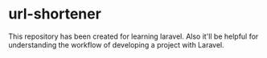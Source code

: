 url-shortener
=============

This repository has been created for learning laravel. Also it'll be helpful for understanding the workflow of developing a project with Laravel.
